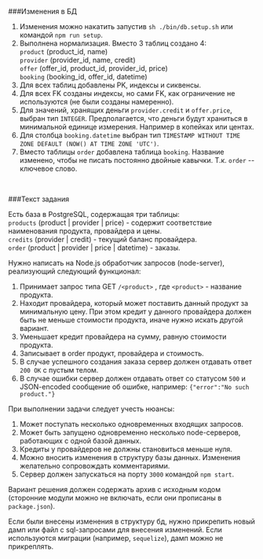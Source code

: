 ###Изменения в БД

1. Изменения можно накатить запустив `sh ./bin/db.setup.sh` или командой `npm run setup`.
2. Выполнена нормализация. Вместо 3 таблиц создано 4:  
  `product` (product_id, name)  
  `provider` (provider_id, name, credit)  
  `offer` (offer_id, product_id, provider_id, price)  
  `booking` (booking_id, offer_id, datetime)  
3. Для всех таблиц добавлены PK, индексы и сиквенсы.
4. Для всех FK созданы индексы, но сами FK, как ограничение не используются (не были созданы намеренно).
5. Для значений, хранящих деньги `provider.credit` и `offer.price`, выбран тип `INTEGER`. Предполагается, что деньги будут храниться в минимальной единице измерения. Например в копейках или центах.
6. Для столбца `booking.datetime` выбран тип `TIMESTAMP WITHOUT TIME ZONE DEFAULT (NOW() AT TIME ZONE 'UTC')`.
7. Вместо таблицы `order` добавлена таблица `booking`. Название изменено, чтобы не писать постоянно двойные кавычки. Т.к. `order` -- ключевое слово.

<br />

###Текст задания

Есть база в PostgreSQL, содержащая три таблицы:  
  `products` (product | provider | price) - содержит соответствие наименования продукта, провайдера и цены.  
  `credits` (provider | credit) - текущий баланс провайдера.  
  `order` (product | provider | price | datetime) - заказы.  

Нужно написать на Node.js обработчик запросов (node-server), реализующий следующий функционал:

1. Принимает запрос типа GET `/<product>` , где `<product>` - название продукта.
2. Находит провайдера, который может поставить данный продукт за минимальную цену. При этом кредит у данного провайдера должен быть не меньше стоимости продукта, иначе нужно искать другой вариант.
3. Уменьшает кредит провайдера на сумму, равную стоимости продукта.
4. Записывает в order продукт, провайдера и стоимость.
5. В случае успешного создания заказа сервер должен отдавать ответ `200 OK` с пустым телом.
6. В случае ошибки сервер должен отдавать ответ со статусом `500` и JSON-encoded сообщение об ошибке, например: `{"error":"No such product."}`

При выполнении задачи следует учесть нюансы:

1. Может поступать несколько одновременных входящих запросов.
2. Может быть запущено одновременно несколько node-серверов, работающих с одной базой данных.
3. Кредиты у провайдеров не должны становиться меньше нуля.
4. Можно вносить изменения в структуру базы данных. Изменения желательно сопровождать комментариями.
5. Сервер должен запускаться на порту `3000` командой `npm start`.

Вариант решения должен содержать архив с исходным кодом (сторонние модули можно не включать, если они прописаны в `package.json`).

Если были внесены изменения в структуру бд, нужно прикрепить новый дамп или файл с sql-запросами для внесения изменений. Если используются миграции (например, `sequelize`), дамп можно не прикреплять.
